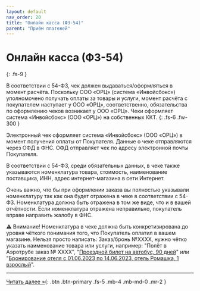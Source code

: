 ```yaml
---
layout: default
nav_order: 20
title: "Онлайн касса (ФЗ-54)"
parent: "Приём платежей"
---
```


# Онлайн касса (ФЗ-54)
{: .fs-9 }

В соответствии с 54-ФЗ, чек должен выдаваться/оформляться в момент расчёта. Поскольку ООО «ОРЦ» (система «Инвойсбокс») уполномочено
получать оплаты за товары и услуги, момент расчёта с покупателем наступает у ООО «ОРЦ», соответственно, обязательства по оформлению
чеков возникает у ООО «ОРЦ». Чеки оформляет система «Инвойсбокс» (ООО «ОРЦ») на собственных ККТ. 
{: .fs-6 .fw-300 }

Электронный чек оформляет система «Инвойсбокс» (ООО «ОРЦ») в момент получения оплаты от Покупателя. Данные о чеке отправляются через
ОФД в ФНС. ОФД отправляет чек по адресу электронной почты Покупателя.

В соответствии с 54-ФЗ, среди обязательных данных, в чеке также указываются номенклатура товара, стоимость, наименование поставщика,
ИНН, адрес интернет-магазина в сети Интернет.

Очень важно, что бы при оформлении заказа вы полностью указывали номенклатуру так как она будет отражена в чеке в соответствии с 54-ФЗ.
Номенклатура должна быть отражена в том же виде, что и в вашей отчётности. Если номенклатура отражена неправильно, покупатель вправе
направить жалобу в ФНС.

:warning: Внимание! Номенклатура в чеке должна быть конкретизирована до уровня чёткого понимания того, что Покупатель оплатил в вашем
магазине. Нельзя просто написать: Заказ/бронь №ХХХХ, нужно чётко указать наименование товара или услуги, например: "Полёт в Аэротрубе
заказ № ХХХХ", "[Проездной билет на автобус, 90 дней](https://troika.invoicebox.ru)" или "[Бронирование отеля с 01.06.2023 по 14.06.2023, отель Ромашка, 1 взрослый](https://hotelotel.ru)".

---

[Читать далее &raquo;](/docs/merchant/order){: .btn .btn-primary .fs-5 .mb-4 .mb-md-0 .mr-2 }
